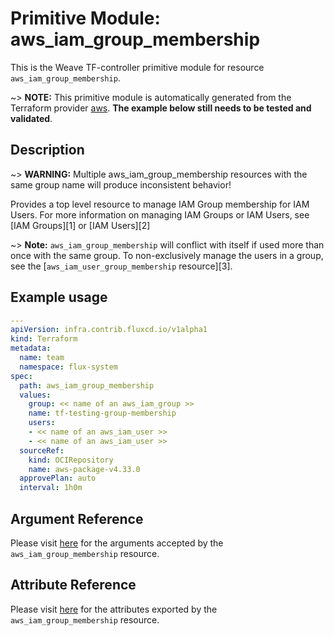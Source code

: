 
# Primitive Module: aws_iam_group_membership

This is the Weave TF-controller primitive module for resource `aws_iam_group_membership`.

~> **NOTE:** This primitive module is automatically generated from the Terraform provider [aws](https://registry.terraform.io/providers/hashicorp/aws/latest/docs/resources/iam_group_membership). **The example below still needs to be tested and validated**.

## Description

~> **WARNING:** Multiple aws_iam_group_membership resources with the same group name will produce inconsistent behavior!

Provides a top level resource to manage IAM Group membership for IAM Users. For
more information on managing IAM Groups or IAM Users, see [IAM Groups][1] or
[IAM Users][2]

~> **Note:** `aws_iam_group_membership` will conflict with itself if used more than once with the same group. To non-exclusively manage the users in a group, see the
[`aws_iam_user_group_membership` resource][3].

## Example usage

```yaml
---
apiVersion: infra.contrib.fluxcd.io/v1alpha1
kind: Terraform
metadata:
  name: team
  namespace: flux-system
spec:
  path: aws_iam_group_membership
  values:
    group: << name of an aws_iam_group >>
    name: tf-testing-group-membership
    users:
    - << name of an aws_iam_user >>
    - << name of an aws_iam_user >>
  sourceRef:
    kind: OCIRepository
    name: aws-package-v4.33.0
  approvePlan: auto
  interval: 1h0m
```

## Argument Reference

Please visit [here](https://registry.terraform.io/providers/hashicorp/aws/latest/docs/resources/iam_group_membership#argument-reference) for the arguments accepted by the `aws_iam_group_membership` resource.

## Attribute Reference

Please visit [here](https://registry.terraform.io/providers/hashicorp/aws/latest/docs/resources/iam_group_membership#attributes-reference) for the attributes exported by the `aws_iam_group_membership` resource.
